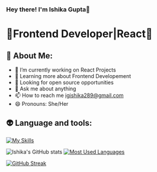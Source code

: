 ### Hey there! I'm Ishika Gupta👋

# 🎃Frontend Developer|React🎃

## 👾 About Me:

- 🔭 I’m currently working on React Projects
- 🌱 Learning more about Frontend Developement
- 👯 Looking for open source opportunities
- 💬 Ask me about anything
- 📫 How to reach me igishika289@gmail.com
- 😄 Pronouns: She/Her

## 👽 Language and tools:
[![My Skills](https://skillicons.dev/icons?i=html,css,js,react,redux,c,cpp)](https://skillicons.dev)

![Ishika's GitHub stats](https://github-readme-stats.vercel.app/api?username=IshikaGupta3112&show_icons=true&bg_color=00000000)        [![Most Used Languages](https://github-readme-stats-git-masterrstaa-rickstaa.vercel.app/api/top-langs/?username=IshikaGupta3112)](https://github.com/IshikaGupta3112/github-readme-stats)

[![GitHub Streak](https://github-readme-streak-stats.herokuapp.com?user=IshikaGupta3112)](https://git.io/streak-stats)
